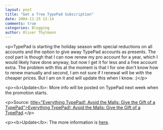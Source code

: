 ```yaml
---
layout: post
title: "Get a free TypePad Subscription"
date: 2004-11-25 12:14
comments: true
categories: Blogging
author: Oliver Thylmann
---
```



&lt;p&gt;TypePad is starting the holiday season with special reductions on all accounts and the option to give away TypePad accounts as presents. The cool part is though that I can now renew my pro account for a year, which I would likely have done anyway, but now I get it for less and a free account extra. The problem with this at the moment is that I for one don't know how to renew manually and second, I am not sure if I renewal will be with the cheaper prices. But I am on it and will update this when I know. :)&lt;/p&gt;

&lt;p&gt;&lt;b&gt;Update&lt;/b&gt;: More info will be posted on TypePad next week when the promotion starts.

&lt;p&gt;Source: [ title=&quot;Everything TypePad!: Avoid the Malls: Give the Gift of a TypePad&quot;&gt;Everything TypePad!: Avoid the Malls: Give the Gift of a TypePad](http://www.typepad.com/resources/2004/11/avoid_the_malls.html).&lt;/p&gt;

&lt;p&gt;&lt;b&gt;Update&lt;/b&gt;: The more information is [here](http://www.typepad.com/resources/2004/12/buy_one_weblog_.html).

